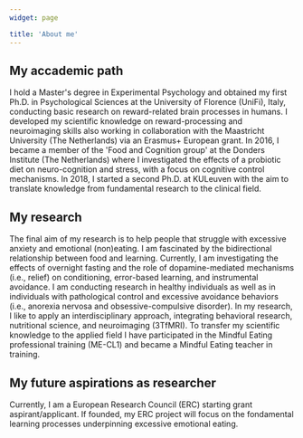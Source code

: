 ```yaml
---
widget: page

title: 'About me'
---
```


## My accademic path

I hold a Master's degree in Experimental Psychology and obtained my first Ph.D. in Psychological Sciences at the University of Florence (UniFi), Italy, conducting basic research on reward-related brain processes in humans. I developed my scientific knowledge on reward-processing and neuroimaging skills also working in collaboration with the Maastricht University (The Netherlands) via an Erasmus+ European grant. In 2016, I became a member of the 'Food and Cognition group' at the Donders Institute (The Netherlands) where I investigated the effects of a probiotic diet on neuro-cognition and stress, with a focus on cognitive control mechanisms. In 2018, I started a second Ph.D. at KULeuven with the aim to translate knowledge from fundamental research to the clinical field. 

## My research

The final aim of my research is to help people that struggle with excessive anxiety and emotional (non)eating. I am fascinated by the bidirectional relationship between food and learning. Currently, I am investigating the effects of overnight fasting and the role of dopamine-mediated mechanisms (i.e., relief) on conditioning, error-based learning, and instrumental avoidance. I am conducting research in healthy individuals as well as in individuals with pathological control and excessive avoidance behaviors (i.e., anorexia nervosa and obsessive-compulsive disorder). In my research, I like to apply an interdisciplinary approach, integrating behavioral research, nutritional science, and neuroimaging (3TfMRI). To transfer my scientific knowledge to the applied field I have participated in the Mindful Eating professional training (ME-CL1) and became a Mindful Eating teacher in training. 

## My future aspirations as researcher

Currently, I am a European Research Council (ERC) starting grant aspirant/applicant. If founded, my ERC project will focus on the fondamental learning processes underpinning excessive emotional eating.
